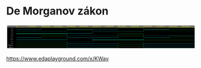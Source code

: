 # De Morganov zákon

![Screenshot De Morganovho zákona](obrázky/Screen1.png)


https://www.edaplayground.com/x/KWay
